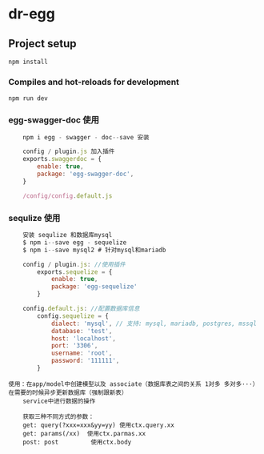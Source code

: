 # dr-egg

## Project setup

``` 
npm install
```

### Compiles and hot-reloads for development

``` 
npm run dev
```

### egg-swagger-doc 使用

``` js
    npm i egg - swagger - doc--save 安装

    config / plugin.js 加入插件
    exports.swaggerdoc = {
        enable: true,
        package: 'egg-swagger-doc',
    }

    /config/config.default.js
```

### sequlize 使用

``` js
    安装 sequlize 和数据库mysql
    $ npm i--save egg - sequelize
    $ npm i--save mysql2 # 针对mysql和mariadb

    config / plugin.js: //使用插件
        exports.sequelize = {
            enable: true,
            package: 'egg-sequelize'
        }

    config.default.js: //配置数据库信息
        config.sequelize = {
            dialect: 'mysql', // 支持: mysql, mariadb, postgres, mssql
            database: 'test',
            host: 'localhost',
            port: '3306',
            username: 'root',
            password: '111111',
        }
```
    使用：在app/model中创建模型以及 associate（数据库表之间的关系 1对多 多对多···） 在需要的时候异步更新数据库（强制跟新表）
        service中进行数据的操作

        获取三种不同方式的参数：
        get: query(?xxx=xxx&yy=yy) 使用ctx.query.xx
        get: params(/xx)  使用ctx.parmas.xx
        post: post         使用ctx.body 